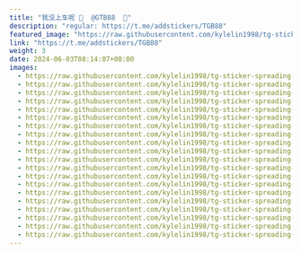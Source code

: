 ```yaml
---
title: "我没上车呢 🚗  @GTB88  🚗"
description: "regular: https://t.me/addstickers/TGB88"
featured_image: "https://raw.githubusercontent.com/kylelin1998/tg-sticker-spreading-worldwide-images/main/img/e8116f88-c831-4a23-bbb1-14af30322d4f.jpg"
link: "https://t.me/addstickers/TGB88"
weight: 3
date: 2024-06-03T08:14:07+08:00
images:
  - https://raw.githubusercontent.com/kylelin1998/tg-sticker-spreading-worldwide-images/main/img/e8116f88-c831-4a23-bbb1-14af30322d4f.jpg
  - https://raw.githubusercontent.com/kylelin1998/tg-sticker-spreading-worldwide-images/main/img/5dee49ef-f67b-432d-8911-273a9a05c83a.jpg
  - https://raw.githubusercontent.com/kylelin1998/tg-sticker-spreading-worldwide-images/main/img/40cd2b84-5151-4670-bc09-23b933142c7a.jpg
  - https://raw.githubusercontent.com/kylelin1998/tg-sticker-spreading-worldwide-images/main/img/e58c3417-9e30-4b9a-b94f-ca8acaf7d8d3.jpg
  - https://raw.githubusercontent.com/kylelin1998/tg-sticker-spreading-worldwide-images/main/img/8689d5fb-4b59-4c59-a226-3a06ae1da245.jpg
  - https://raw.githubusercontent.com/kylelin1998/tg-sticker-spreading-worldwide-images/main/img/88469e42-ea60-4090-b57c-05a6804b9c33.jpg
  - https://raw.githubusercontent.com/kylelin1998/tg-sticker-spreading-worldwide-images/main/img/85726737-f21d-44e0-a819-9e988a649e83.jpg
  - https://raw.githubusercontent.com/kylelin1998/tg-sticker-spreading-worldwide-images/main/img/f1122913-c6e5-4f34-92c9-b961b6af6832.jpg
  - https://raw.githubusercontent.com/kylelin1998/tg-sticker-spreading-worldwide-images/main/img/aa1cf727-5883-426e-aa49-0c5fc3d42112.jpg
  - https://raw.githubusercontent.com/kylelin1998/tg-sticker-spreading-worldwide-images/main/img/f53b611a-8d66-430f-9655-ce50efc33e06.jpg
  - https://raw.githubusercontent.com/kylelin1998/tg-sticker-spreading-worldwide-images/main/img/12596234-616d-4d77-ba2a-699b78684c46.jpg
  - https://raw.githubusercontent.com/kylelin1998/tg-sticker-spreading-worldwide-images/main/img/5f319308-5bfd-4110-b8fd-9426200bcef5.jpg
  - https://raw.githubusercontent.com/kylelin1998/tg-sticker-spreading-worldwide-images/main/img/a154f179-ce33-4c9b-b8f2-c1b9e07108be.jpg
  - https://raw.githubusercontent.com/kylelin1998/tg-sticker-spreading-worldwide-images/main/img/e067ea8f-ffa5-4860-beee-9215336b000d.jpg
  - https://raw.githubusercontent.com/kylelin1998/tg-sticker-spreading-worldwide-images/main/img/cb6ed236-b89c-48e9-8a7b-37ce5b531e45.jpg
  - https://raw.githubusercontent.com/kylelin1998/tg-sticker-spreading-worldwide-images/main/img/0cd53582-1f9f-4c03-a344-d07e76924cab.jpg
  - https://raw.githubusercontent.com/kylelin1998/tg-sticker-spreading-worldwide-images/main/img/659679b3-ce9f-4df7-b095-0ccb6757be94.jpg
  - https://raw.githubusercontent.com/kylelin1998/tg-sticker-spreading-worldwide-images/main/img/a6e3af90-c0c5-4ec2-9076-859d4fe55da6.jpg
  - https://raw.githubusercontent.com/kylelin1998/tg-sticker-spreading-worldwide-images/main/img/08cf7a93-b56d-4cb3-9bb3-345eb7ca7a30.jpg
  - https://raw.githubusercontent.com/kylelin1998/tg-sticker-spreading-worldwide-images/main/img/fcb447c0-cc4a-4233-a273-e1ceb05987a4.jpg
---
```

